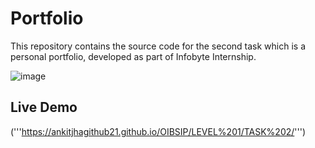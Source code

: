 # Portfolio

This repository contains the source code for the second task which is a personal portfolio, developed as part of Infobyte Internship.

![image](https://github.com/ankitjhagithub21/OIBSIP/assets/91364014/56422bbc-4cac-4efc-be9a-bb1d1d05f6ff)



## Live Demo
('''https://ankitjhagithub21.github.io/OIBSIP/LEVEL%201/TASK%202/''')





